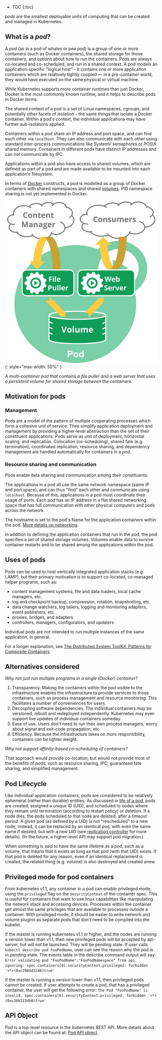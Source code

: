 ---
---

* TOC
{:toc}


_pods_ are the smallest deployable units of computing that can be created and
managed in Kubernetes.

## What is a _pod_?

A _pod_ (as in a pod of whales or pea pod) is a group of one or more containers
(such as Docker containers), the shared storage for those containers, and
options about how to run the containers.  Pods are always co-located and
co-scheduled, and run in a shared context.  A pod models an
application-specific "logical host" - it contains one or more application
containers which are relatively tightly coupled &mdash; in a pre-container
world, they would have executed on the same physical or virtual machine.

While Kubernetes supports more container runtimes than just Docker, Docker is
the most commonly known runtime, and it helps to describe pods in Docker terms.

The shared context of a pod is a set of Linux namespaces, cgroups, and
potentially other facets of isolation - the same things that isolate a Docker
container.  Within a pod's context, the individual applications may have
further sub-isolations applied.

Containers within a pod share an IP address and port space, and
can find each other via `localhost`. They can also communicate with each
other using standard inter-process communications like SystemV semaphores or
POSIX shared memory.  Containers in different pods have distinct IP addresses
and can not communicate by IPC.

Applications within a pod also have access to shared volumes, which are defined
as part of a pod and are made available to be mounted into each application's
filesystem.

In terms of [Docker](https://www.docker.com/) constructs, a pod is modelled as
a group of Docker containers with shared namespaces and shared
[volumes](/docs/user-guide/volumes/). PID namespace sharing is not yet implemented in Docker.

![pod diagram](/images/docs/pod.svg){: style="max-width: 50%" }

*A multi-container pod that contains a file puller and a 
web server that uses a persistent volume for shared storage between the containers.*

## Motivation for pods

### Management

Pods are a model of the pattern of multiple cooperating processes which form a
cohesive unit of service.  They simplify application deployment and management
by providing a higher-level abstraction than the set of their constituent
applications. Pods serve as unit of deployment, horizontal scaling, and
replication. Colocation (co-scheduling), shared fate (e.g. termination),
coordinated replication, resource sharing, and dependency management are
handled automatically for containers in a pod.

### Resource sharing and communication

Pods enable data sharing and communication among their constituents.

The applications in a pod all use the same network namespace (same IP and port
space), and can thus "find" each other and communicate using `localhost`.
Because of this, applications in a pod must coordinate their usage of ports.
Each pod has an IP address in a flat shared networking space that has full
communication with other physical computers and pods across the network.

The hostname is set to the pod's Name for the application containers within the
pod. [More details on networking](/docs/admin/networking/).

In addition to defining the application containers that run in the pod, the pod
specifies a set of shared storage volumes. Volumes enable data to survive
container restarts and to be shared among the applications within the pod.

## Uses of pods

Pods can be used to host vertically integrated application stacks (e.g. LAMP),
but their primary motivation is to support co-located, co-managed helper
programs, such as:

* content management systems, file and data loaders, local cache managers, etc.
* log and checkpoint backup, compression, rotation, snapshotting, etc.
* data change watchers, log tailers, logging and monitoring adapters, event publishers, etc.
* proxies, bridges, and adapters
* controllers, managers, configurators, and updaters

Individual pods are not intended to run multiple instances of the same
application, in general.

For a longer explanation, see [The Distributed System ToolKit: Patterns for
Composite
Containers](http://blog.kubernetes.io/2015/06/the-distributed-system-toolkit-patterns.html).

## Alternatives considered

_Why not just run multiple programs in a single (Docker) container?_

1. Transparency. Making the containers within the pod visible to the
   infrastructure enables the infrastructure to provide services to those
   containers, such as process management and resource monitoring. This
   facilitates a number of conveniences for users.
2. Decoupling software dependencies. The individual containers may be
   versioned, rebuilt and redeployed independently. Kubernetes may even support
   live updates of individual containers someday.
3. Ease of use. Users don't need to run their own process managers, worry about
   signal and exit-code propagation, etc.
4. Efficiency. Because the infrastructure takes on more responsibility,
   containers can be lighter weight.

_Why not support affinity-based co-scheduling of containers?_

That approach would provide co-location, but would not provide most of the
benefits of pods, such as resource sharing, IPC, guaranteed fate sharing, and
simplified management.

## Pod Lifecycle

Like individual application containers, pods are considered to be relatively
ephemeral (rather than durable) entities. As discussed in [life of a
pod](/docs/user-guide/pod-states/), pods are created, assigned a unique ID (UID), and
scheduled to nodes where they remain until termination (according to restart
policy) or deletion. If a node dies, the pods scheduled to that node are
deleted, after a timeout period. A given pod (as defined by a UID) is not
"rescheduled" to a new node; instead, it can be replaced by an identical pod,
with even the same name if desired, but with a new UID (see [replication
controller](/docs/user-guide/replication-controller/) for more details). (In the future, a
higher-level API may support pod migration.)

When something is said to have the same lifetime as a pod, such as a volume,
that means that it exists as long as that pod (with that UID) exists. If that
pod is deleted for any reason, even if an identical replacement is created, the
related thing (e.g. volume) is also destroyed and created anew.



## Privileged mode for pod containers

From kubernetes v1.1, any container in a pod can enable privileged mode, using the `privileged` flag on the `SecurityContext` of the container spec. This is useful for containers that want to use linux capabilities like manipulating the network stack and accessing devices. Processes within the container get almost the same privileges that are available to processes outside a container. With privileged mode, it should be easier to write network and volume plugins as separate pods that don't need to be compiled into the kubelet.

If the master is running kubernetes v1.1 or higher, and the nodes are running a version lower than v1.1, then new privileged pods will be accepted by api-server, but will not be launched. They will be pending state.
If user calls `kubectl describe pod FooPodName`, user can see the reason why the pod is in pending state. The events table in the describe command output will say:
`Error validating pod "FooPodName"."FooPodNamespace" from api, ignoring: spec.containers[0].securityContext.privileged: forbidden '<*>(0xc2089d3248)true'`


If the master is running a version lower than v1.1, then privileged pods cannot be created. If user attempts to create a pod, that has a privileged container, the user will get the following error:
`The Pod "FooPodName" is invalid.
spec.containers[0].securityContext.privileged: forbidden '<*>(0xc20b222db0)true'`

## API Object

Pod is a top-level resource in the kubernetes REST API. More details about the
API object can be found at: [Pod API
object](/docs/api-reference/v1/definitions/#_v1_pod).
